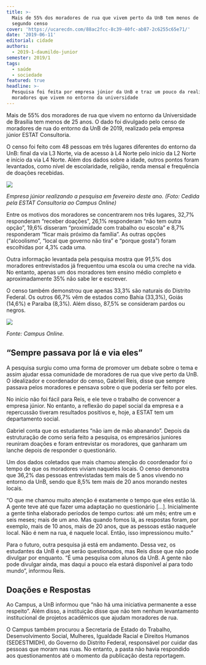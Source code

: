```yaml
---
title: >-
  Mais de 55% dos moradores de rua que vivem perto da UnB tem menos de 25 anos,
  segundo censo 
cover: 'https://ucarecdn.com/88ac2fcc-8c39-40fc-ab87-2c6255c65e71/'
date: '2019-06-11'
editorial: cidade
authors:
  - 2019-1-daumildo-junior
semester: 2019/1
tags:
  - saúde
  - sociedade
featured: true
headline: >-
  Pesquisa foi feita por empresa júnior da UnB e traz um pouco da realidade dos
  moradores que vivem no entorno da universidade
---
```

Mais de 55% dos moradores de rua que vivem no entorno da Universidade de Brasília tem menos de 25 anos. O dado foi divulgado pelo censo de moradores de rua do entorno da UnB de 2019, realizado pela empresa júnior ESTAT Consultoria. 

O censo foi feito com 48 pessoas em três lugares diferentes do entorno da UnB: final da via L3 Norte, via de acesso à L4 Norte pelo início da L2 Norte e início da via L4 Norte. Além dos dados sobre a idade, outros pontos foram levantados, como nível de escolaridade, religião, renda mensal e frequência de doações recebidas.

![](https://ucarecdn.com/52fda51c-850e-4738-b71a-e8a330cee471/)

_Empresa júnior realizando a pesquisa em fevereiro deste ano. (Foto: Cedida pela ESTAT Consultoria ao Campus Online)_

Entre os motivos dos moradores se concentrarem nos três lugares, 32,7% responderam “receber doações”, 26,1% responderam “não tem outra opção”, 19,6% disseram “proximidade com trabalho ou escola” e 8,7% responderam “ficar mais próximo da família”. As outras opções (“alcoolismo”, “local que governo não tira” e “porque gosta”) foram escolhidas por 4,3% cada uma. 

Outra informação levantada pela pesquisa mostra que 91,5% dos moradores entrevistados já frequentou uma escola ou uma creche na vida. No entanto, apenas um dos moradores tem ensino médio completo e aproximadamente 35% não sabe ler e escrever.

O censo também demonstrou que apenas 33,3% são naturais do Distrito Federal. Os outros 66,7% vêm de estados como Bahia (33,3%), Goiás (14,6%) e Paraíba (8,3%). Além disso, 87,5% se consideram pardos ou negros. 

![](https://ucarecdn.com/f2c4ffc1-de40-40f9-97b3-add4392cb7a5/)

_Fonte: Campus Online._

## “Sempre passava por lá e via eles”

A pesquisa surgiu como uma forma de promover um debate sobre o tema e assim ajudar essa comunidade de moradores de rua que vive perto da UnB. O idealizador e coordenador do censo, Gabriel Reis, disse que sempre passava pelos moradores e pensava sobre o que poderia ser feito por eles.

No início não foi fácil para Reis, e ele teve o trabalho de convencer a empresa júnior. No entanto, a reflexão do papel social da empresa e a repercussão tiveram resultados positivos e, hoje, a ESTAT tem um departamento social. 

Gabriel conta que os estudantes “não iam de mão abanando”. Depois da estruturação de como seria feito a pesquisa, os empresários juniores reuniram doações e foram entrevistar os moradores, que ganharam um lanche depois de responder o questionário.

Um dos dados coletados que mais chamou atenção do coordenador foi o tempo de que os moradores viviam naqueles locais. O censo demonstra que 36,2% das pessoas entrevistadas tem mais de 5 anos vivendo no entorno da UnB, sendo que 8,5% tem mais de 20 anos morando nestes locais.

“O que me chamou muito atenção é exatamente o tempo que eles estão lá. A gente teve até que fazer uma adaptação no questionário \[...]. Inicialmente a gente tinha elaborado períodos de tempo curtos: até um mês; entre um e seis meses; mais de um ano. Mas quando fomos lá, as respostas foram, por exemplo, mais de 10 anos, mais de 20 anos, que as pessoas estão naquele local. Não é nem na rua, é naquele local. Então, isso impressionou muito.”

Para o futuro, outra pesquisa já está em andamento. Dessa vez, os estudantes da UnB é que serão questionados, mas Reis disse que não pode divulgar por enquanto. “É uma pesquisa com alunos da UnB. A gente não pode divulgar ainda, mas daqui a pouco ela estará disponível aí para todo mundo”, informou Reis.

## Doações e Respostas

Ao Campus, a UnB informou que “não há uma iniciativa permanente a esse respeito”. Além disso, a instituição disse que não tem nenhum levantamento institucional de projetos acadêmicos que ajudam moradores de rua. 

O Campus também procurou a Secretaria de Estado do Trabalho, Desenvolvimento Social, Mulheres, Igualdade Racial e Direitos Humanos (SEDESTMIDH), do Governo do Distrito Federal, responsável por cuidar das pessoas que moram nas ruas. No entanto, a pasta não havia respondido aos questionamentos até o momento da publicação desta reportagem.
